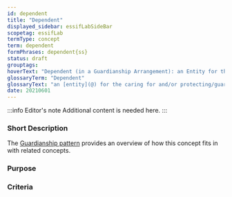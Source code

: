 ```yaml
---
id: dependent
title: "Dependent"
displayed_sidebar: essifLabSideBar
scopetag: essifLab
termType: concept
term: dependent
formPhrases: dependent{ss}
status: draft
grouptags:
hoverText: "Dependent (in a Guardianship Arrangement): an Entity for the caring for and/or protecting/guarding/defending of which a Guardianship Arrangement has been established."
glossaryTerm: "Dependent"
glossaryText: "an [entity](@) for the caring for and/or protecting/guarding/defending of which a [guardianship arrangement](@) has been established."
date: 20210601
---
```


:::info Editor's note
Additional content is needed here.
:::

### Short Description

The [Guardianship pattern](pattern-guardianship@) provides an overview of how this concept fits in with related concepts.

### Purpose

### Criteria

